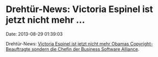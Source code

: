Drehtür-News: Victoria Espinel ist jetzt nicht mehr \...
========================================================

Date: 2013-08-29 01:39:03

Drehtür-News: [Victoria Espinel ist jetzt nicht mehr Obamas
Copyright-Beauftragte sondern die Chefin der Business Software
Alliance](http://www.wired.com/threatlevel/2013/08/espinel-becomes-bsa-president/).
